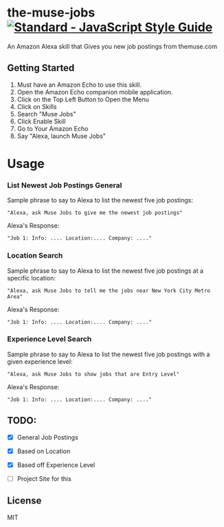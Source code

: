 # the-muse-jobs   [![Standard - JavaScript Style Guide](https://cdn.rawgit.com/feross/standard/master/badge.svg)](https://github.com/feross/standard     )

An Amazon Alexa skill that Gives you new job postings from themuse.com

## Getting Started
1. Must have an Amazon Echo to use this skill.  
2. Open the Amazon Echo companion mobile application.
3. Click on the Top Left Button to Open the Menu
4. Click on Skills
5. Search "Muse Jobs"
6. Click Enable Skill
7. Go to Your Amazon Echo
8. Say "Alexa, launch Muse Jobs"

# Usage

### List Newest Job Postings General

Sample phrase to say to Alexa to list the newest five job postings:

` "Alexa, ask Muse Jobs to give me the newest job postings" `

Alexa's Response:

`"Job 1: Info: .... Location:.... Company: ...."`

### Location Search

Sample phrase to say to Alexa to list the newest five job postings at a specific location:

` "Alexa, ask Muse Jobs to tell me the jobs near New York City Metro Area" `

Alexa's Response:

`"Job 1: Info: .... Location:.... Company: ...."`

### Experience Level Search

Sample phrase to say to Alexa to list the newest five job postings with a given experience level:

` "Alexa, ask Muse Jobs to show jobs that are Entry Level" `

Alexa's Response:

`"Job 1: Info: .... Location:.... Company: ...."`

## TODO:

- [x] General Job Postings
- [X] Based on Location
- [X] Based off Experience Level
- [ ] Project Site for this


## License

MIT 

